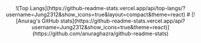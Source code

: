 <div align="center">
  ![Top Langs](https://github-readme-stats.vercel.app/api/top-langs/?username=Jung2312&show_icons=true&layout=compact&theme=react)
  #
  [![Anurag's GitHub stats](https://github-readme-stats.vercel.app/api?username=Jung2312&show_icons=true&theme=react)](https://github.com/anuraghazra/github-readme-stats)
</div>


<!--
**Jung2312/Jung2312** is a ✨ _special_ ✨ repository because its `README.md` (this file) appears on your GitHub profile.

Here are some ideas to get you started:

- 🔭 I’m currently working on ...
- 🌱 I’m currently learning ...
- 👯 I’m looking to collaborate on ...
- 🤔 I’m looking for help with ...
- 💬 Ask me about ...
- 📫 How to reach me: ...
- 😄 Pronouns: ...
- ⚡ Fun fact: ...
-->
